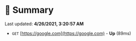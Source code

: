 # 📖 Summary
Last updated: **4/26/2021, 3:20:57 AM**

- `GET` [https://google.com](https://google.com) - **Up** (89ms)
